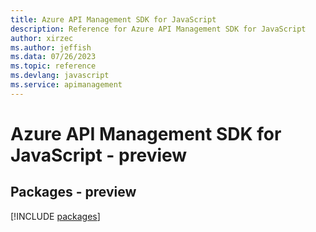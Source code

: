 ```yaml
---
title: Azure API Management SDK for JavaScript
description: Reference for Azure API Management SDK for JavaScript
author: xirzec
ms.author: jeffish
ms.data: 07/26/2023
ms.topic: reference
ms.devlang: javascript
ms.service: apimanagement
---
```

# Azure API Management SDK for JavaScript - preview
## Packages - preview
[!INCLUDE [packages](api-management-index.md)]